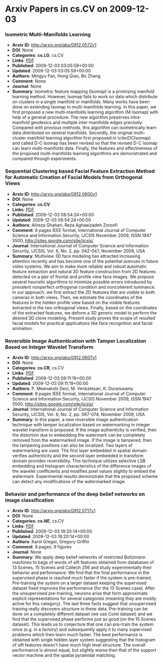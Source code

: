 # Arxiv Papers in cs.CV on 2009-12-03
### Isometric Multi-Manifolds Learning
- **Arxiv ID**: http://arxiv.org/abs/0912.0572v1
- **DOI**: None
- **Categories**: **cs.LG**, cs.CV
- **Links**: [PDF](http://arxiv.org/pdf/0912.0572v1)
- **Published**: 2009-12-03 03:05:59+00:00
- **Updated**: 2009-12-03 03:05:59+00:00
- **Authors**: Mingyu Fan, Hong Qiao, Bo Zhang
- **Comment**: None
- **Journal**: None
- **Summary**: Isometric feature mapping (Isomap) is a promising manifold learning method. However, Isomap fails to work on data which distribute on clusters in a single manifold or manifolds. Many works have been done on extending Isomap to multi-manifolds learning. In this paper, we first proposed a new multi-manifolds learning algorithm (M-Isomap) with help of a general procedure. The new algorithm preserves intra-manifold geodesics and multiple inter-manifolds edges precisely. Compared with previous methods, this algorithm can isometrically learn data distributed on several manifolds. Secondly, the original multi-cluster manifold learning algorithm first proposed in \cite{DCIsomap} and called D-C Isomap has been revised so that the revised D-C Isomap can learn multi-manifolds data. Finally, the features and effectiveness of the proposed multi-manifolds learning algorithms are demonstrated and compared through experiments.



### Sequential Clustering based Facial Feature Extraction Method for Automatic Creation of Facial Models from Orthogonal Views
- **Arxiv ID**: http://arxiv.org/abs/0912.0600v1
- **DOI**: None
- **Categories**: **cs.CV**
- **Links**: [PDF](http://arxiv.org/pdf/0912.0600v1)
- **Published**: 2009-12-03 08:54:24+00:00
- **Updated**: 2009-12-03 08:54:24+00:00
- **Authors**: Alireza Ghahari, Reza Aghaeizadeh Zoroofi
- **Comment**: 6 pages IEEE format, International Journal of Computer Science and
  Information Security, IJCSIS November 2009, ISSN 1947 5500,
  http://sites.google.com/site/ijcsis/
- **Journal**: International Journal of Computer Science and Information
  Security, IJCSIS, Vol. 6, No. 2, pp. 042-047, November 2009, USA
- **Summary**: Multiview 3D face modeling has attracted increasing attention recently and has become one of the potential avenues in future video systems. We aim to make more reliable and robust automatic feature extraction and natural 3D feature construction from 2D features detected on a pair of frontal and profile view face images. We propose several heuristic algorithms to minimize possible errors introduced by prevalent nonperfect orthogonal condition and noncoherent luminance. In our approach, we first extract the 2D features that are visible to both cameras in both views. Then, we estimate the coordinates of the features in the hidden profile view based on the visible features extracted in the two orthogonal views. Finally, based on the coordinates of the extracted features, we deform a 3D generic model to perform the desired 3D clone modeling. Present study proves the scope of resulted facial models for practical applications like face recognition and facial animation.



### Reversible Image Authentication with Tamper Localization Based on Integer Wavelet Transform
- **Arxiv ID**: http://arxiv.org/abs/0912.0607v1
- **DOI**: None
- **Categories**: **cs.CR**, cs.CV
- **Links**: [PDF](http://arxiv.org/pdf/0912.0607v1)
- **Published**: 2009-12-03 09:11:19+00:00
- **Updated**: 2009-12-03 09:11:19+00:00
- **Authors**: P. Meenakshi Devi, M. Venkatesan, K. Duraiswamy
- **Comment**: 8 pages IEEE format, International Journal of Computer Science and
  Information Security, IJCSIS November 2009, ISSN 1947 5500,
  http://sites.google.com/site/ijcsis/
- **Journal**: International Journal of Computer Science and Information
  Security, IJCSIS, Vol. 6, No. 2, pp. 067-074, November 2009, USA
- **Summary**: In this paper, a new reversible image authentication technique with tamper localization based on watermarking in integer wavelet transform is proposed. If the image authenticity is verified, then the distortion due to embedding the watermark can be completely removed from the watermarked image. If the image is tampered, then the tampering positions can also be localized. Two layers of watermarking are used. The first layer embedded in spatial domain verifies authenticity and the second layer embedded in transform domain provides reversibility. This technique utilizes selective LSB embedding and histogram characteristics of the difference images of the wavelet coefficients and modifies pixel values slightly to embed the watermark. Experimental results demonstrate that the proposed scheme can detect any modifications of the watermarked image.



### Behavior and performance of the deep belief networks on image classification
- **Arxiv ID**: http://arxiv.org/abs/0912.0717v1
- **DOI**: None
- **Categories**: **cs.NE**, cs.CV
- **Links**: [PDF](http://arxiv.org/pdf/0912.0717v1)
- **Published**: 2009-12-03 19:20:14+00:00
- **Updated**: 2009-12-03 19:20:14+00:00
- **Authors**: Karol Gregor, Gregory Griffin
- **Comment**: 8 pages, 9 figures
- **Journal**: None
- **Summary**: We apply deep belief networks of restricted Boltzmann machines to bags of words of sift features obtained from databases of 13 Scenes, 15 Scenes and Caltech 256 and study experimentally their behavior and performance. We find that the final performance in the supervised phase is reached much faster if the system is pre-trained. Pre-training the system on a larger dataset keeping the supervised dataset fixed improves the performance (for the 13 Scenes case). After the unsupervised pre-training, neurons arise that form approximate explicit representations for several categories (meaning they are mostly active for this category). The last three facts suggest that unsupervised training really discovers structure in these data. Pre-training can be done on a completely different dataset (we use Corel dataset) and we find that the supervised phase performs just as good (on the 15 Scenes dataset). This leads us to conjecture that one can pre-train the system once (e.g. in a factory) and subsequently apply it to many supervised problems which then learn much faster. The best performance is obtained with single hidden layer system suggesting that the histogram of sift features doesn't have much high level structure. The overall performance is almost equal, but slightly worse then that of the support vector machine and the spatial pyramidal matching.



